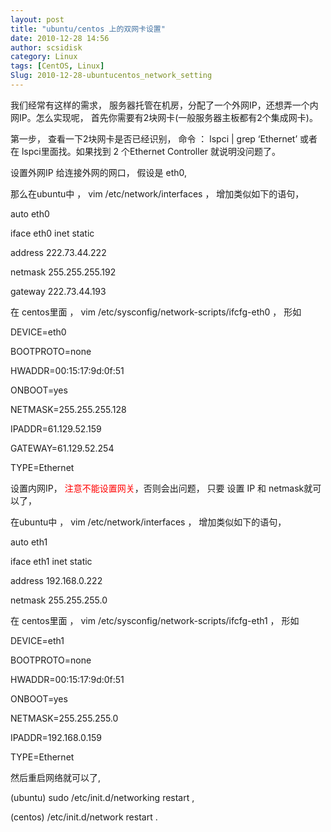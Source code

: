 ```yaml
---
layout: post
title: "ubuntu/centos 上的双网卡设置"
date: 2010-12-28 14:56
author: scsidisk
category: Linux
tags: [CentOS, Linux]
Slug: 2010-12-28-ubuntucentos_network_setting
---
```


我们经常有这样的需求，
服务器托管在机房，分配了一个外网IP，还想弄一个内网IP。怎么实现呢，
首先你需要有2块网卡(一般服务器主板都有2个集成网卡)。

第一步， 查看一下2块网卡是否已经识别， 命令 ： lspci | grep ‘Ethernet’
或者在 lspci里面找。如果找到 2 个Ethernet Controller 就说明没问题了。

设置外网IP 给连接外网的网口， 假设是 eth0,

那么在ubuntu中 ， vim /etc/network/interfaces ， 增加类似如下的语句，

auto eth0

iface eth0 inet static

address 222.73.44.222

netmask 255.255.255.192

gateway 222.73.44.193

在 centos里面 ， vim /etc/sysconfig/network-scripts/ifcfg-eth0 ， 形如

DEVICE=eth0

BOOTPROTO=none

HWADDR=00:15:17:9d:0f:51

ONBOOT=yes

NETMASK=255.255.255.128

IPADDR=61.129.52.159

GATEWAY=61.129.52.254

TYPE=Ethernet

设置内网IP，
<span style="color: #ff0000;">注意不能设置网关</span>，否则会出问题，
只要 设置 IP 和 netmask就可以了，

在ubuntu中 ， vim /etc/network/interfaces ， 增加类似如下的语句，

auto eth1

iface eth1 inet static

address 192.168.0.222

netmask 255.255.255.0

在 centos里面 ， vim /etc/sysconfig/network-scripts/ifcfg-eth1 ， 形如

DEVICE=eth1

BOOTPROTO=none

HWADDR=00:15:17:9d:0f:51

ONBOOT=yes

NETMASK=255.255.255.0

IPADDR=192.168.0.159

TYPE=Ethernet

然后重启网络就可以了,

(ubuntu) sudo /etc/init.d/networking restart ,

(centos) /etc/init.d/network restart .

<div class="posttagsblock">
</div>

